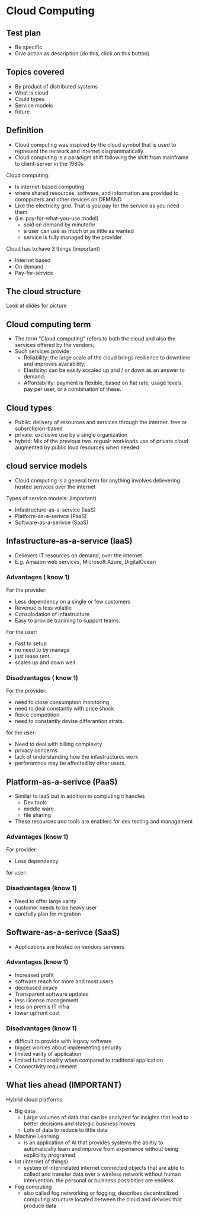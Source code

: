 # Cloud Computing

## Test plan

* Be specific
* Give action as description (do this, click on this button)

## Topics covered

* By product of distributed systems
* What is cloud
* Could types
* Service models
* future

## Definition

* Cloud computing was inspired by the cloud symbol that is used to represent the network and internet diagrammatically.
* Cloud computing is a paradigm shift following the shift from mainframe to client-server in the 1980s

Cloud computing:

* Is internet-based computing
* where shared resources, software, and information are provided to compputers and other devices on DEMAND
* Like the electricity grid. That is you pay for the service as you need them
* (i.e. pay-for-what-you-use model)
  * sold on demand by minute/hr
  * a user can use as much or as little as wanted
  * service is fully managed by the provider

Cloud has to have 3 things (important)

* Internet based
* On demand
* Pay-for-service

## The cloud structure

Look at slides for picture

## Cloud computing term

* The term "Cloud computing" refers to both the cloud and also the services offered by the vendors;
* Such services provide:
  * Reliability: the large scale of the cloud brings resilience to downtime and improves availability;
  * Elasticity: can be easily sccaled up and / or down as an answer to demand;
  * Affordability: payment is flexible, based on flat rate, usage levels, pay per user, or a combination of these.

## Cloud types

* Public: delivery of resources and services through the internet. free or subsrctipion-based
* private: exclusive use by a single organization
* hybrid: Mix of the previous two. regualr workloads use of private cloud augmented by public loud resources when needed

## cloud service models

* Cloud computing is a general term for anything involves delievering hosted serivces over the internet

Types of service models: (important)

* Infastructure-as-a-service (IaaS)
* Platform-as-a-serivce (PaaS)
* Software-as-a-serivce (SaaS)

## Infastructure-as-a-service (IaaS)

* Delievers IT resources on demand, over the internet
* E.g. Amazon web services, Microsoft Azure, DigitalOcean

### Advantages ( know 1)

For the provider:

* Less dependency on a single or few customers
* Revenue is less volatile
* Consolodation of infastructure
* Easy to provide tranining to support teams.

For the user:

* Fast to setup
* no need to by manage
* just lease rent
* scales up and down well

### Disadvantages ( know 1)

For the provider:

* need to close consumption monitoring
* need to deal constantly with price shock
* fierce competition
* need to constantly devise differantion strats.

for the user:

* Need to deal with billing complexity
* privacy concerns
* lack of understanding how the infastructures work
* perforamnce may be affected by other users.

## Platform-as-a-serivce (PaaS)

* Similar to IaaS but in addition to computing it handles
  * Dev tools
  * middle ware
  * file sharing
* These resources and tools are enablers for dev testing and management

### Advantages (know 1)

For provider:

* Less dependency

for user:

### Disadvantages (know 1)

* Need to offer large varity
* customer needs to be heavy user
* carefully plan for migration

## Software-as-a-serivce (SaaS)

* Applications are hosted on vendors serveers

### Advantages (know 1)

* Increased profit
* software reach for more and most users
* decreased piracy
* Transparent software updates
* less liicense management
* less on premis IT infra
* lower upfront cost

### Disadvantages (know 1)

* difficult to provide with legacy software
* bigger worries about implementing security
* limited varity of application
* limited functionality when compared to traditonal application
* Connectivity requirement

## What lies ahead (IMPORTANT)

Hybrid cloud platforms:

* Big data
  * Large volumes of data that can be analyzed for insights that lead to better decisions and stategic business moves
  * Lots of data to reduce to little data
* Machine Learning
  * is an application of AI that provides systems the abiltiy to automatically learn and improve from experience without being explicility programed
* Iot (internet of things)
  * system of interrrelated internet connected objects that are able to collect and transfer data over a wireless network without human intervention. the personal or buisness possiblties are endless
* Fog computing 
  * also called fog networking or fogging, describes decentrailized computing structure located between the cloud and deivces that produce data

